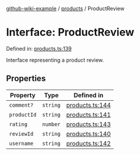 [github-wiki-example](../wiki/Home) / [products](../wiki/products) / ProductReview

# Interface: ProductReview

Defined in: [products.ts:139](https://github.com/typedoc2md/dummy-typescript-api/blob/main/src/products.ts#L139)

Interface representing a product review.

## Properties

| Property | Type | Defined in |
| ------ | ------ | ------ |
| <a id="comment"></a> `comment?` | `string` | [products.ts:144](https://github.com/typedoc2md/dummy-typescript-api/blob/main/src/products.ts#L144) |
| <a id="productid"></a> `productId` | `string` | [products.ts:141](https://github.com/typedoc2md/dummy-typescript-api/blob/main/src/products.ts#L141) |
| <a id="rating"></a> `rating` | `number` | [products.ts:143](https://github.com/typedoc2md/dummy-typescript-api/blob/main/src/products.ts#L143) |
| <a id="reviewid"></a> `reviewId` | `string` | [products.ts:140](https://github.com/typedoc2md/dummy-typescript-api/blob/main/src/products.ts#L140) |
| <a id="username"></a> `username` | `string` | [products.ts:142](https://github.com/typedoc2md/dummy-typescript-api/blob/main/src/products.ts#L142) |
